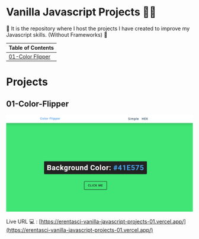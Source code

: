 # Vanilla Javascript Projects 🤩🥳 

👾 It is the repository where I host the projects I have created to improve my Javascript skills. (Without Frameworks) 👾


| Table of Contents                          |
| ------------------------------------------ |
| [01-Color Flipper](#01-color-flipper)      |


# Projects 

## 01-Color-Flipper
![screenshot](./01-color-flipper/screenshot.png)

Live URL 💻 : [https://erentasci-vanilla-javascript-projects-01.vercel.app/](https://erentasci-vanilla-javascript-projects-01.vercel.app/)

